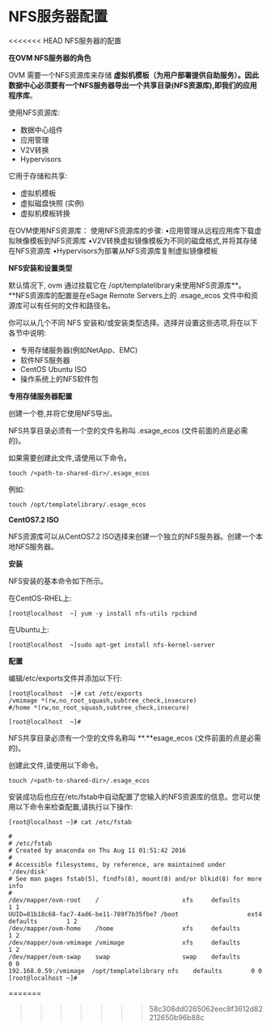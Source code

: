 # NFS服务器配置

&lt;&lt;&lt;&lt;&lt;&lt;&lt; HEAD
NFS服务器的配置

**在OVM NFS服务器的角色**

OVM 需要一个NFS资源库来存储 **虚拟机模板（为用户部署提供自助服务）。**因此数据中心必须要有一个NFS服务器导出一个共享目录\(NFS资源库\),即我们的**应用程序库**。

使用NFS资源库:

* 数据中心组件
* 应用管理
* V2V转换
* Hypervisors

它用于存储和共享:

* 虚拟机模板
* 虚拟磁盘快照 \(实例\)
* 虚拟机模板转换

在OVM使用NFS资源库：
使用NFS资源库的步骤:
  •应用管理从远程应用库下载虚拟映像模板到NFS资源库
  •V2V转换虚拟镜像模板为不同的磁盘格式,并将其存储在NFS资源库
  •Hypervisors为部署从NFS资源库复制虚拟镜像模板

**NFS安装和设置类型**

默认情况下, ovm 通过挂载它在 \/opt\/templatelibrary来使用NFS资源库**。**NFS资源库的配置是在eSage Remote Servers上的 .esage\_ecos  文件中和资源库可以有任何的文件和路径名。

你可以从几个不同 NFS 安装和\/或安装类型选择。选择并设置这些选项,将在以下各节中说明:

* 专用存储服务器\(例如NetApp、EMC\)
* 软件NFS服务器
* CentOS   Ubuntu  ISO
* 操作系统上的NFS软件包

**专用存储服务器配置**

创建一个卷,并将它使用NFS导出。

NFS共享目录必须有一个空的文件名称叫 .esage\_ecos \(文件前面的点是必需的\)。

如果需要创建此文件,请使用以下命令。

```
touch /<path-to-shared-dir>/.esage_ecos
```

例如:

```
touch /opt/templatelibrary/.esage_ecos
```

**CentOS7.2 ISO**

NFS资源库可以从CentOS7.2 ISO选择来创建一个独立的NFS服务器。创建一个本地NFS服务器。

**安装**

NFS安装的基本命令如下所示。

在CentOS-RHEL上:

```
[root@localhost  ~] yum -y install nfs-utils rpcbind
```

在Ubuntu上:

```
[root@localhost  ~]sudo apt-get install nfs-kernel-server
```

**配置**

编辑\/etc\/exports文件并添加以下行:

```
[root@localhost  ~]# cat /etc/exports
/vmimage *(rw,no_root_squash,subtree_check,insecure)
#/home *(rw,no_root_squash,subtree_check,insecure)

[root@localhost  ~]# 
```

NFS共享目录必须有一个空的文件名称叫 **.**esage\_ecos \(文件前面的点是必需的\)。

创建此文件,请使用以下命令。

```
touch /<path-to-shared-dir>/.esage_ecos
```

安装成功后也应在\/etc\/fstab中自动配置了您输入的NFS资源库的信息。您可以使用以下命令来检查配置,请执行以下操作:

```
[root@localhost ~]# cat /etc/fstab 

#
# /etc/fstab
# Created by anaconda on Thu Aug 11 01:51:42 2016
#
# Accessible filesystems, by reference, are maintained under '/dev/disk'
# See man pages fstab(5), findfs(8), mount(8) and/or blkid(8) for more info
#
/dev/mapper/ovm-root    /                       xfs     defaults        1 1
UUID=81b18c68-fac7-4ad6-be11-789f7b35fbe7 /boot                   ext4    defaults        1 2
/dev/mapper/ovm-home    /home                   xfs     defaults        1 2
/dev/mapper/ovm-vmimage /vmimage                xfs     defaults        1 2
/dev/mapper/ovm-swap    swap                    swap    defaults        0 0
192.168.0.59:/vmimage  /opt/templatelibrary nfs    defaults        0 0
[root@localhost ~]# 

```

=======

> > > > > > > 58c308dd0265062eec8f3612d82212650b96b88c

